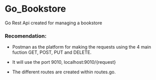 # Go_Bookstore

Go Rest Api created for managing a bookstore

### Recomendation: 

- Postman as the platform for making the requests using the 4 main fuction GET, POST, PUT and DELETE.

- It will use the port 9010, localhost:9010/{request}

- The different routes are created within routes.go.
